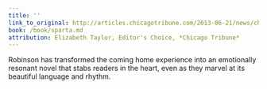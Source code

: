 ```yaml
---
title: ''
link_to_original: http://articles.chicagotribune.com/2013-06-21/news/chi-sparta-by-roxana-robinson-20130621_1_roxana-robinson-novel-ancient-sparta
book: /book/sparta.md
attribution: Elizabeth Taylor, Editor's Choice, *Chicago Tribune*
---
```

Robinson has transformed the coming home experience into an emotionally resonant novel that stabs readers in the heart, even as they marvel at its beautiful language and rhythm.


